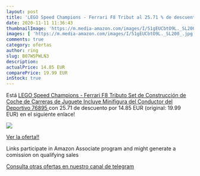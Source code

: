 ```yaml
---
layout: post
title: 'LEGO Speed Champions - Ferrari F8 Tribut al 25.71 % de descuento'
date: 2020-11-11 11:36:43
thumbnailImage: 'https://m.media-amazon.com/images/I/51gEUCbtO9L._SL200_.jpg'
images: [ 'https://m.media-amazon.com/images/I/51gEUCbtO9L._SL200_.jpg' ]
comments: true
category: ofertas
author: ring
slug: B07W5PWLN3
description:
actualPrice: 14.85 EUR
comparePrice: 19.99 EUR
inStock: true
---
```


Está [LEGO Speed Champions - Ferrari F8 Tributo  Set de Construcción de Coche de Carreras de Juguete  Incluye Minifigura del Conductor del Deportivo  76895 ](https://www.amazon.es/dp/B07W5PWLN3/?tag=redken-21) con 25.71 de descuento por 14.85 EUR (original: 19.99 EUR) en el siguiente enlace!

[![](https://m.media-amazon.com/images/I/51gEUCbtO9L._SL200_.jpg)](https://www.amazon.es/dp/B07W5PWLN3/?tag=redken-21)

[Ver la oferta!!](https://www.amazon.es/dp/B07W5PWLN3/?tag=redken-21)

Links participate in Amazon Associate program and might generate a comission on qualifying sales

[Consulta otras ofertas en nuestro canal de telegram](https://t.me/s/ofertas25)
